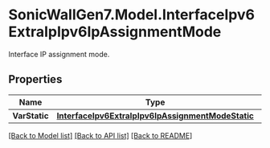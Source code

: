 # SonicWallGen7.Model.InterfaceIpv6ExtraIpIpv6IpAssignmentMode
Interface IP assignment mode.

## Properties

Name | Type | Description | Notes
------------ | ------------- | ------------- | -------------
**VarStatic** | [**InterfaceIpv6ExtraIpIpv6IpAssignmentModeStatic**](InterfaceIpv6ExtraIpIpv6IpAssignmentModeStatic.md) |  | [optional] 

[[Back to Model list]](../README.md#documentation-for-models) [[Back to API list]](../README.md#documentation-for-api-endpoints) [[Back to README]](../README.md)

